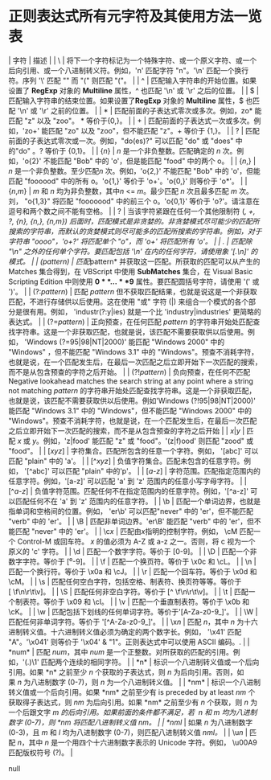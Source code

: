 # 正则表达式所有元字符及其使用方法一览表

| 字符 | 描述 |
| \ | 将下一个字符标记为一个特殊字符、或一个原义字符、或一个 后向引用、或一个八进制转义符。例如，'n' 匹配字符 "n"。'\n' 匹配一个换行符。序列 '\\' 匹配 "\" 而 "\(" 则匹配 "("。 |
| ^ | 匹配输入字符串的开始位置。如果设置了 **RegExp** 对象的 **Multiline** 属性，^ 也匹配 '\n' 或 '\r' 之后的位置。 |
| $ | 匹配输入字符串的结束位置。如果设置了**RegExp** 对象的 **Multiline** 属性，$ 也匹配 '\n' 或 '\r' 之前的位置。 |
| * | 匹配前面的子表达式零次或多次。例如，zo* 能匹配 "z" 以及 "zoo"。 * 等价于{0,}。 |
| + | 匹配前面的子表达式一次或多次。例如，'zo+' 能匹配 "zo" 以及 "zoo"，但不能匹配 "z"。+ 等价于 {1,}。 |
| ? | 匹配前面的子表达式零次或一次。例如，"do(es)?" 可以匹配 "do" 或 "does" 中的"do" 。? 等价于 {0,1}。 |
| {*n*} | *n* 是一个非负整数。匹配确定的 *n* 次。例如，'o{2}' 不能匹配 "Bob" 中的 'o'，但是能匹配 "food" 中的两个 o。 |
| {*n*,} | *n* 是一个非负整数。至少匹配*n* 次。例如，'o{2,}' 不能匹配 "Bob" 中的 'o'，但能匹配 "foooood" 中的所有 o。'o{1,}' 等价于 'o+'。'o{0,}' 则等价于 'o*'。 |
| {*n*,*m*} | *m* 和 *n* 均为非负整数，其中*n* <= *m*。最少匹配 *n* 次且最多匹配 *m* 次。刘， "o{1,3}" 将匹配 "fooooood" 中的前三个 o。'o{0,1}' 等价于 'o?'。请注意在逗号和两个数之间不能有空格。 |
| ? | 当该字符紧跟在任何一个其他限制符 (*, +, ?, {*n*}, {*n*,}, {*n*,*m*}) 后面时，匹配模式是非贪婪的。非贪婪模式尽可能少的匹配所搜索的字符串，而默认的贪婪模式则尽可能多的匹配所搜索的字符串。例如，对于字符串 "oooo"，'o+?' 将匹配单个 "o"，而 'o+' 将匹配所有 'o'。 |
| . | 匹配除 "\n" 之外的任何单个字符。要匹配包括 '\n' 在内的任何字符，请使用象 '[.\n]' 的模式。 |
| (*pattern*) | 匹配*pattern* 并获取这一匹配。所获取的匹配可以从产生的 Matches 集合得到，在 VBScript 中使用 **SubMatches** 集合，在 Visual Basic Scripting Edition 中则使用 **$0**…**$9** 属性。要匹配圆括号字符，请使用 '\(' 或 '\)'。 |
| (?:*pattern*) | 匹配 *pattern* 但不获取匹配结果，也就是说这是一个非获取匹配，不进行存储供以后使用。这在使用 "或" 字符 (&#124;) 来组合一个模式的各个部分是很有用。例如， 'industr(?:y&#124;ies) 就是一个比 'industry&#124;industries' 更简略的表达式。 |
| (?=*pattern*) | 正向预查，在任何匹配 *pattern* 的字符串开始处匹配查找字符串。这是一个非获取匹配，也就是说，该匹配不需要获取供以后使用。例如， 'Windows (?=95&#124;98&#124;NT&#124;2000)' 能匹配 "Windows 2000" 中的 "Windows" ，但不能匹配 "Windows 3.1" 中的 "Windows"。预查不消耗字符，也就是说，在一个匹配发生后，在最后一次匹配之后立即开始下一次匹配的搜索，而不是从包含预查的字符之后开始。 |
| (?!*pattern*) | 负向预查，在任何不匹配 Negative lookahead matches the search string at any point where a string not matching *pattern* 的字符串开始处匹配查找字符串。这是一个非获取匹配，也就是说，该匹配不需要获取供以后使用。例如'Windows (?!95&#124;98&#124;NT&#124;2000)' 能匹配 "Windows 3.1" 中的 "Windows"，但不能匹配 "Windows 2000" 中的 "Windows"。预查不消耗字符，也就是说，在一个匹配发生后，在最后一次匹配之后立即开始下一次匹配的搜索，而不是从包含预查的字符之后开始 |
| *x*&#124;*y* | 匹配 *x* 或 *y*。例如，'z&#124;food' 能匹配 "z" 或 "food"。'(z&#124;f)ood' 则匹配 "zood" 或 "food"。 |
| [*xyz*] | 字符集合。匹配所包含的任意一个字符。例如， '[abc]' 可以匹配 "plain" 中的 'a'。 |
| [^*xyz*] | 负值字符集合。匹配未包含的任意字符。例如， '[^abc]' 可以匹配 "plain" 中的'p'。 |
| [*a-z*] | 字符范围。匹配指定范围内的任意字符。例如，'[a-z]' 可以匹配 'a' 到 'z' 范围内的任意小写字母字符。 |
| [^*a-z*] | 负值字符范围。匹配任何不在指定范围内的任意字符。例如，'[^a-z]' 可以匹配任何不在 'a' 到 'z' 范围内的任意字符。 |
| \b | 匹配一个单词边界，也就是指单词和空格间的位置。例如， 'er\b' 可以匹配"never" 中的 'er'，但不能匹配 "verb" 中的 'er'。 |
| \B | 匹配非单词边界。'er\B' 能匹配 "verb" 中的 'er'，但不能匹配 "never" 中的 'er'。 |
| \c*x* | 匹配由*x*指明的控制字符。例如， \cM 匹配一个 Control-M 或回车符。 *x* 的值必须为 A-Z 或 a-z 之一。否则，将 c 视为一个原义的 'c' 字符。 |
| \d | 匹配一个数字字符。等价于 [0-9]。 |
| \D | 匹配一个非数字字符。等价于 [⁰-9]。 |
| \f | 匹配一个换页符。等价于 \x0c 和 \cL。 |
| \n | 匹配一个换行符。等价于 \x0a 和 \cJ。 |
| \r | 匹配一个回车符。等价于 \x0d 和 \cM。 |
| \s | 匹配任何空白字符，包括空格、制表符、换页符等等。等价于 [ \f\n\r\t\v]。 |
| \S | 匹配任何非空白字符。等价于 [^ \f\n\r\t\v]。 |
| \t | 匹配一个制表符。等价于 \x09 和 \cI。 |
| \v | 匹配一个垂直制表符。等价于 \x0b 和 \cK。 |
| \w | 匹配包括下划线的任何单词字符。等价于'[A-Za-z0-9_]'。 |
| \W | 匹配任何非单词字符。等价于 '[^A-Za-z0-9_]'。 |
| \x*n* | 匹配 *n*，其中 *n* 为十六进制转义值。十六进制转义值必须为确定的两个数字长。例如， '\x41' 匹配 "A"。'\x041' 则等价于 '\x04' & "1"。正则表达式中可以使用 ASCII 编码。. |
| \*num* | 匹配 *num*，其中 *num* 是一个正整数。对所获取的匹配的引用。例如，'(.)\1' 匹配两个连续的相同字符。 |
| \*n* | 标识一个八进制转义值或一个后向引用。如果 \*n* 之前至少 *n* 个获取的子表达式，则 *n* 为后向引用。否则，如果 *n* 为八进制数字 (0-7)，则 *n* 为一个八进制转义值。 |
| \*nm* | 标识一个八进制转义值或一个后向引用。如果 \*nm* 之前至少有 is preceded by at least *nm* 个获取得子表达式，则 *nm* 为后向引用。如果 \*nm* 之前至少有 *n* 个获取，则 *n* 为一个后跟文字 *m *的后向引用。如果前面的条件都不满足，若  *n* 和 *m* 均为八进制数字 (0-7)，则 \*nm* 将匹配八进制转义值 *nm*。 |
| \*nml* | 如果 *n* 为八进制数字 (0-3)，且 *m* 和 *l* 均为八进制数字 (0-7)，则匹配八进制转义值 *nml。* |
| \u*n* | 匹配 *n*，其中 *n* 是一个用四个十六进制数字表示的 Unicode 字符。例如， \u00A9 匹配版权符号 (?)。 |

null
